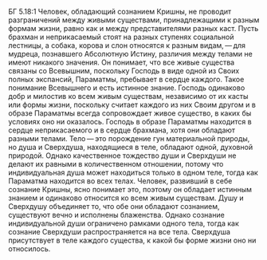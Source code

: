 БГ 5.18:1	Человек, обладающий сознанием Кришны, не проводит разграничений между живыми существами, принадлежащими к разным формам жизни, равно как и между представителями разных каст. Пусть брахман и неприкасаемый стоят на разных ступенях социальной лестницы, а собака, корова и слон относятся к разным видам, — для мудреца, познавшего Абсолютную Истину, различия между телами не имеют никакого значения. Он понимает, что все живые существа связаны со Всевышним, поскольку Господь в виде одной из Своих полных экспансий, Параматмы, пребывает в сердце каждого. Такое понимание Всевышнего и есть истинное знание. Господь одинаково добр и милостив ко всем живым существам, независимо от их касты или формы жизни, поскольку считает каждого из них Своим другом и в образе Параматмы всегда сопровождает живое существо, в каких бы условиях оно ни оказалось. Господь в образе Параматмы находится в сердце неприкасаемого и в сердце брахмана, хотя они обладают разными телами. Тело — это порождение гун материальной природы, но душа и Сверхдуша, находящиеся в теле, обладают одной, духовной природой. Однако качественное тождество души и Сверхдуши не делают их равными в количественном отношении, потому что индивидуальная душа может находиться только в одном теле, тогда как Параматма находится во всех телах. Человек, развивший в себе сознание Кришны, ясно понимает это, поэтому он обладает истинным знанием и одинаково относится ко всем живым существам. Душу и Сверхдушу объединяет то, что обе они обладают сознанием, существуют вечно и исполнены блаженства. Однако сознание индивидуальной души ограничено рамками одного тела, тогда как сознание Сверхдуши распространяется на все тела. Сверхдуша присутствует в теле каждого существа, к какой бы форме жизни оно ни относилось.